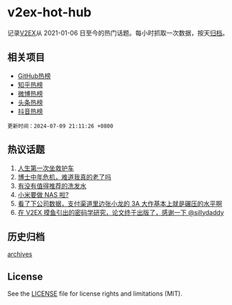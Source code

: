 # v2ex-hot-hub

 记录[V2EX](https://www.v2ex.com/)从 2021-01-06 日至今的热门话题。每小时抓取一次数据，按天[归档](archives)。
 
 ## 相关项目

- [GitHub热榜](https://github.com/snaildev/github-hot-hub)
- [知乎热榜](https://github.com/snaildev/zhihu-hot-hub)
- [微博热榜](https://github.com/snaildev/weibo-hot-hub)
- [头条热榜](https://github.com/snaildev/toutiao-hot-hub)
- [抖音热榜](https://github.com/snaildev/douyin-hot-hub)


 `更新时间：2024-07-09 21:11:26 +0800`

## 热议话题

1. [人生第一次坐救护车](https://www.v2ex.com/t/1055782)
1. [博士中年危机，难道我真的老了吗](https://www.v2ex.com/t/1055830)
1. [有没有值得推荐的洗发水](https://www.v2ex.com/t/1055883)
1. [小米要做 NAS 啦?](https://www.v2ex.com/t/1055888)
1. [看了下公司数据，支付渠道里边张小龙的 3A 大作基本上就是碾压的水平啊](https://www.v2ex.com/t/1055943)
1. [在 V2EX 摸鱼引出的密码学研究，论文终于出版了，感谢一下 @sillydaddy](https://www.v2ex.com/t/1055809)

## 历史归档

[archives](archives)

## License

See the [LICENSE](LICENSE) file for license rights and limitations (MIT).
